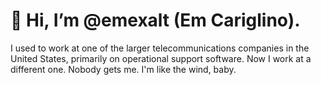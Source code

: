 # 👋 Hi, I’m @emexalt (Em Cariglino).
 

  I used to work at one of the larger telecommunications companies in the United States, primarily on operational support software. Now I work at a different one. Nobody gets me. I'm like the wind, baby.

<!---
emexalt/emexalt is a ✨ special ✨ repository because its `README.md` (this file) appears on your GitHub profile.
You can click the Preview link to take a look at your changes.
--->
